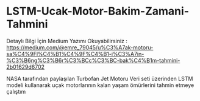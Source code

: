 # LSTM-Ucak-Motor-Bakim-Zamani-Tahmini

Detaylı Bilgi İçin Medium Yazımı Okuyabilirsiniz : 
https://medium.com/@emre_79045/u%C3%A7ak-motoru-sa%C4%9Fl%C4%B1%C4%9F%C4%B1-i%C3%A7in-%C3%B6ng%C3%B6r%C3%BCc%C3%BC-bak%C4%B1m-tahmini-2b01629d6702

NASA tarafından paylaşılan Turbofan Jet Motoru Veri seti üzerinden LSTM modeli kullanarak uçak motorlarının kalan yaşam ömürlerini tahmin etmeye çalıştım
